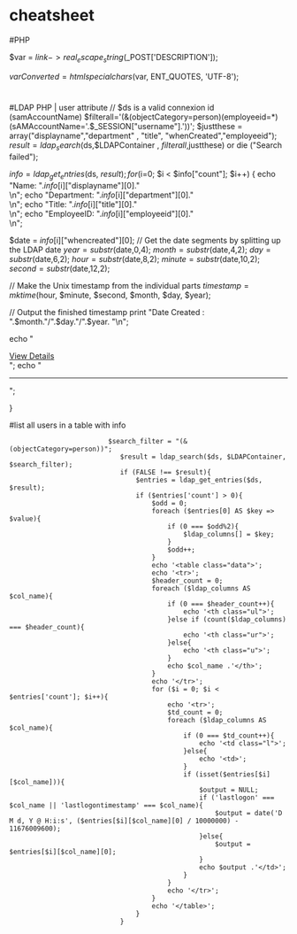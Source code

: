 # cheatsheet
#PHP

$var = $link->real_escape_string($_POST['DESCRIPTION']); 

$varConverted = htmlspecialchars($var, ENT_QUOTES, 'UTF-8');
#


#LDAP PHP | user attribute
// $ds is a valid connexion id (samAccountName)
$filterall='(&(objectCategory=person)(employeeid=*)(sAMAccountName='.$_SESSION["username"].'))';
$justthese = array("displayname","department" , "title",  "whenCreated","employeeid"); 
$result = ldap_search($ds,$LDAPContainer , $filterall ,$justthese) or die ("Search failed");

$info = ldap_get_entries($ds, $result);
for ($i=0; $i < $info["count"]; $i++) { 
echo "Name: ".$info[$i]["displayname"][0]."<br>\n"; 
echo "Department: ".$info[$i]["department"][0]."<br>\n";
echo "Title: ".$info[$i]["title"][0]."<br>\n"; 
echo "EmployeeID: ".$info[$i]["employeeid"][0]."<br>\n";

$date = $info[$i]["whencreated"][0];
// Get the date segments by splitting up the LDAP date
$year = substr($date,0,4);
$month = substr($date,4,2);
$day = substr($date,6,2);
$hour = substr($date,8,2);
$minute = substr($date,10,2);
$second = substr($date,12,2);

// Make the Unix timestamp from the individual parts
$timestamp = mktime($hour, $minute, $second, $month, $day, $year);

// Output the finished timestamp
print "Date Created : ".$month."/".$day."/".$year. "\n";


echo "<div class='archievebox'><a href=''>View Details</a></div>";
echo "<hr>"; 

} 

#list all users in a table with info


                             $search_filter = "(&(objectCategory=person))";
                                $result = ldap_search($ds, $LDAPContainer, $search_filter);
                                if (FALSE !== $result){
                                    $entries = ldap_get_entries($ds, $result);
                                    if ($entries['count'] > 0){
                                        $odd = 0;
                                        foreach ($entries[0] AS $key => $value){
                                            if (0 === $odd%2){
                                                $ldap_columns[] = $key;
                                            }
                                            $odd++;
                                        }
                                        echo '<table class="data">';
                                        echo '<tr>';
                                        $header_count = 0;
                                        foreach ($ldap_columns AS $col_name){
                                            if (0 === $header_count++){
                                                echo '<th class="ul">';
                                            }else if (count($ldap_columns) === $header_count){
                                                echo '<th class="ur">';
                                            }else{
                                                echo '<th class="u">';
                                            }
                                            echo $col_name .'</th>';
                                        }
                                        echo '</tr>';
                                        for ($i = 0; $i < $entries['count']; $i++){
                                            echo '<tr>';
                                            $td_count = 0;
                                            foreach ($ldap_columns AS $col_name){
                                                if (0 === $td_count++){
                                                    echo '<td class="l">';
                                                }else{
                                                    echo '<td>';
                                                }
                                                if (isset($entries[$i][$col_name])){
                                                    $output = NULL;
                                                    if ('lastlogon' === $col_name || 'lastlogontimestamp' === $col_name){
                                                        $output = date('D M d, Y @ H:i:s', ($entries[$i][$col_name][0] / 10000000) - 11676009600);
                                                    }else{
                                                        $output = $entries[$i][$col_name][0];
                                                    }
                                                    echo $output .'</td>';
                                                }
                                            }
                                            echo '</tr>';
                                        }
                                        echo '</table>';
                                    }
                                }



